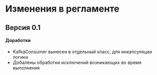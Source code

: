 # Изменения в регламенте

## Версия 0.1

#### Доработки 
- KafkaConsumer вынесен в отдельный класс, для инкапсуляции логики
- Добалены обработки исключений возникающих во время выполнения
